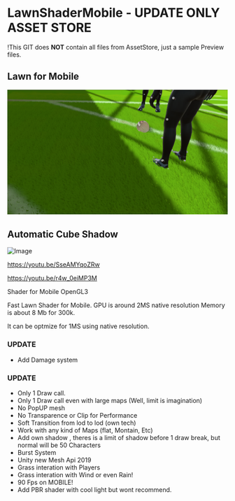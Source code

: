 # LawnShaderMobile - UPDATE ONLY ASSET STORE

!This GIT does **NOT** contain all files from AssetStore, just a sample Preview files.

## Lawn for Mobile 

![Image](https://github.com/resetme/Mobile-LawnShader/blob/main/GitFiles/Grass.png)

## Automatic Cube Shadow

![Image](https://github.com/resetme/Mobile-LawnShader/blob/main/GitFiles/Shadow.gif)

https://youtu.be/SseAMYqoZRw

https://youtu.be/r4w_0eiMP3M

Shader for Mobile OpenGL3

Fast Lawn Shader for Mobile.
GPU is around 2MS native resolution
Memory is about 8 Mb for 300k.

It can be optmize for 1MS using native resolution.

### UPDATE
- Add Damage system

### UPDATE
- Only 1 Draw call.
- Only 1 Draw call even with large maps (Well, limit is imagination)
- No PopUP mesh
- No Transparence or Clip for Performance
- Soft Transition from lod to lod (own tech)
- Work with any kind of Maps (flat, Montain, Etc)
- Add own shadow , theres is a limit of shadow before 1 draw break, but normal will be 50 Characters
- Burst System
- Unity new Mesh Api 2019
- Grass interation with Players
- Grass interation with Wind or even Rain!
- 90 Fps on MOBILE!
- Add PBR shader with cool light but wont recommend.



